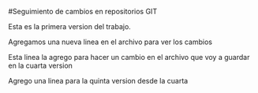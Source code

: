 #Seguimiento de cambios en repositorios GIT

Esta es la primera version del trabajo. 

Agregamos una nueva linea en el archivo para ver los cambios

Esta linea la agrego para hacer un cambio en el archivo que voy a guardar en la cuarta version

Agrego una linea para la quinta version desde la cuarta

